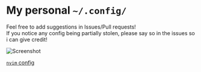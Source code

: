 # My personal `~/.config/`
Feel free to add suggestions in Issues/Pull requests! <br>
If you notice any config being partially stolen, please say so in the issues so i can give credit!

![Screenshot](https://user-images.githubusercontent.com/30912893/200399806-a26ad450-fdf7-46fa-ae5d-00a01726d251.png)


[`nvim` config](https://github.com/demperor-music/nvim-config)
